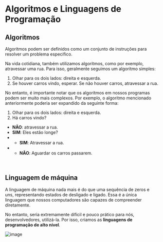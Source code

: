 # Algoritmos e Linguagens de Programação

## Algoritmos
Algoritmos podem ser definidos como um conjunto de instruções para resolver um problema específico.

Na vida cotidiana, também utilizamos algoritmos, como por exemplo, atravessar uma rua. Para isso, geralmente seguimos um algoritmo simples:

1. Olhar para os dois lados: direita e esquerda.
2. Se houver carros vindo, esperar. Se não houver carros, atravessar a rua.

No entanto, é importante notar que os algoritmos em nossos programas podem ser muito mais complexos. Por exemplo, o algoritmo mencionado anteriormente poderia ser expandido da seguinte forma:

1. Olhar para os dois lados: direita e esquerda.
2. Há carros vindo?
+ __NÃO__: atravessar a rua.
+ __SIM__: Eles estão longe?
+ + __SIM__: Atravessar a rua.
+ + __NÃO__: Aguardar os carros passarem.

<br>

## Linguagem de máquina
A linguagem de máquina nada mais é do que uma sequência de zeros e uns, representando estados de desligado e ligado. Essa é a única linguagem que nossos computadores são capazes de compreender diretamente.

No entanto, seria extremamente difícil e pouco prático para nós, desenvolvedores, utilizá-la. Por isso, criamos as __linguagens de programação de alto nível__.


![image](https://github.com/FireguiQueen/Java/assets/98475125/3a238f1d-3a33-437c-9d0a-b1e999cc6601)

